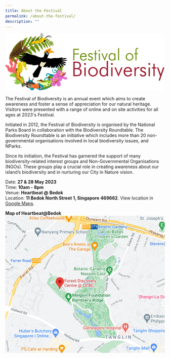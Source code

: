 ```yaml
---
title: About the Festival
permalink: /about-the-festival/
description: ""
---
```

![Alt text for image on Isomer site](/images/FOBlogo.png)

The Festival of Biodiversity is an annual event which aims to create awareness and foster a sense of appreciation for our natural heritage. Visitors were presented with a range of online and on site activities for all ages at 2023's Festival.

Initiated in 2012, the Festival of Biodiversity is organised by the National Parks Board in collaboration with the Biodiversity Roundtable. The Biodiversity Roundtable is an initiative which includes more than 20 non-governmental organisations involved in local biodiversity issues, and NParks.

Since its initiation, the Festival has garnered the support of many biodiversity-related interest groups and Non-Governmental Organisations (NGOs). These groups play a crucial role in creating awareness about our island’s biodiversity and in nurturing our City in Nature vision.

Date: **27 & 28 May 2023**\
Time: **10am - 8pm**\
Venue: **Heartbeat @ Bedok**\
Location: **11 Bedok North Street 1, Singapore 469662**. View location in [Google Maps](https://www.google.com/maps/place/Heartbeat+@+Bedok/@1.3257348,103.9290209,17.14z/data=!4m6!3m5!1s0x31da23af0ff5ff4f:0x4faf028d140f8d42!8m2!3d1.3269753!4d103.9321493!16s%2Fg%2F11shcwrg7k).

**Map of Heartbeat@Bedok**
![](/images/2021FOBLocation.png)